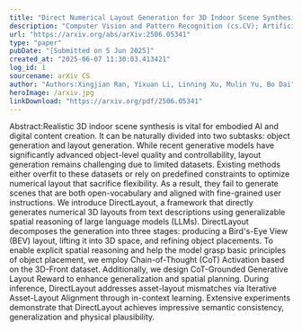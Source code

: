 ```yaml
---
title: "Direct Numerical Layout Generation for 3D Indoor Scene Synthesis via Spatial Reasoning"
description: "Computer Vision and Pattern Recognition (cs.CV); Artificial Intelligence (cs.AI)"
url: "https://arxiv.org/abs/arXiv:2506.05341"
type: "paper"
pubDate: "[Submitted on 5 Jun 2025]"
created_at: "2025-06-07 11:30:03.413421"
log_id: 1
sourcename: arXiv CS
author: "Authors:Xingjian Ran, Yixuan Li, Linning Xu, Mulin Yu, Bo Dai"
heroImage: /arxiv.jpg
linkDownload: "https://arxiv.org/pdf/2506.05341"
---
```


Abstract:Realistic 3D indoor scene synthesis is vital for embodied AI and digital content creation. It can be naturally divided into two subtasks: object generation and layout generation. While recent generative models have significantly advanced object-level quality and controllability, layout generation remains challenging due to limited datasets. Existing methods either overfit to these datasets or rely on predefined constraints to optimize numerical layout that sacrifice flexibility. As a result, they fail to generate scenes that are both open-vocabulary and aligned with fine-grained user instructions. We introduce DirectLayout, a framework that directly generates numerical 3D layouts from text descriptions using generalizable spatial reasoning of large language models (LLMs). DirectLayout decomposes the generation into three stages: producing a Bird's-Eye View (BEV) layout, lifting it into 3D space, and refining object placements. To enable explicit spatial reasoning and help the model grasp basic principles of object placement, we employ Chain-of-Thought (CoT) Activation based on the 3D-Front dataset. Additionally, we design CoT-Grounded Generative Layout Reward to enhance generalization and spatial planning. During inference, DirectLayout addresses asset-layout mismatches via Iterative Asset-Layout Alignment through in-context learning. Extensive experiments demonstrate that DirectLayout achieves impressive semantic consistency, generalization and physical plausibility.

